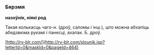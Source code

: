### Бярэмя
**назоўнік, ніякі род**

Такая колькасць чаго-н. (дроў, саломы і інш.), што можна абхапіць абедзвюма рукамі і панесці, ахапак. Б. дроў.

<a rel="author">[http://rv-blr.com/](http://rv-blr.com/slounik.jsp?letterId=0&maskId=0&pageId=464)</a>
